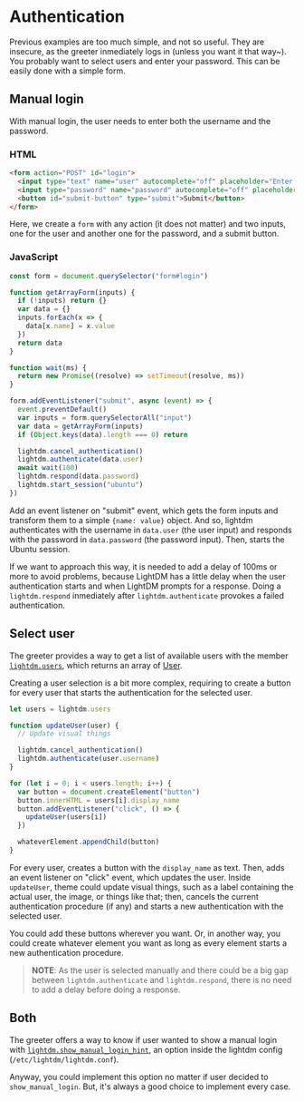 # Authentication

Previous examples are too much simple, and not so useful. They are insecure, as the greeter inmediately logs in (unless you want it that way~). You probably want to select users and enter your password. This can be easily done with a simple form.

## Manual login
With manual login, the user needs to enter both the username and the password.

### HTML

```html
<form action="POST" id="login">
  <input type="text" name="user" autocomplete="off" placeholder="Enter your username">
  <input type="password" name="password" autocomplete="off" placeholder="Enter your password">
  <button id="submit-button" type="submit">Submit</button>
</form>
```

Here, we create a `form` with any action (it does not matter) and two inputs, one for the user and another one for the password, and a submit button.

### JavaScript

```javascript
const form = document.querySelector("form#login")

function getArrayForm(inputs) {
  if (!inputs) return {}
  var data = {}
  inputs.forEach(x => {
    data[x.name] = x.value
  })
  return data
}

function wait(ms) {
  return new Promise((resolve) => setTimeout(resolve, ms))
}

form.addEventListener("submit", async (event) => {
  event.preventDefault()
  var inputs = form.querySelectorAll("input")
  var data = getArrayForm(inputs)
  if (Object.keys(data).length === 0) return

  lightdm.cancel_authentication()
  lightdm.authenticate(data.user)
  await wait(100)
  lightdm.respond(data.password)
  lightdm.start_session("ubuntu")
})
```

Add an event listener on "submit" event, which gets the form inputs and transform them to a simple `{name: value}` object. And so, lightdm authenticates with the username in `data.user` (the user input) and responds with the password in `data.password` (the password input). Then, starts the Ubuntu session.

If we want to approach this way, it is needed to add a delay of 100ms or more to avoid problems, because LightDM has a little delay when the user authentication starts and when LightDM prompts for a response. Doing a `lightdm.respond` inmediately after `lightdm.authenticate` provokes a failed authentication.

## Select user
The greeter provides a way to get a list of available users with the member [`lightdm.users`](/api/Greeter.md#LightDM.Greeter+users), which returns an array of [User](/api/User.md).

Creating a user selection is a bit more complex, requiring to create a button for every user that starts the authentication for the selected user.

```javascript
let users = lightdm.users

function updateUser(user) {
  // Update visual things

  lightdm.cancel_authentication()
  lightdm.authenticate(user.username)
}

for (let i = 0; i < users.length; i++) {
  var button = document.createElement("button")
  button.innerHTML = users[i].display_name
  button.addEventListener("click", () => {
    updateUser(users[i])
  })

  whateverElement.appendChild(button)
}
```

For every user, creates a button with the `display_name` as text. Then, adds an event listener on "click" event, which updates the user. Inside `updateUser`, theme could update visual things, such as a label containing the actual user, the image, or things like that; then, cancels the current authentication procedure (if any) and starts a new authentication with the selected user.

You could add these buttons wherever you want. Or, in another way, you could create whatever element you want as long as every element starts a new authentication procedure.

> **NOTE**: As the user is selected manually and there could be a big gap between `lightdm.authenticate` and `lightdm.respond`, there is no need to add a delay before doing a response.

## Both
The greeter offers a way to know if user wanted to show a manual login with [`lightdm.show_manual_login_hint`](/api/Greeter.md#LightDM.Greeter+show_manual_login_hint), an option inside the lightdm config (`/etc/lightdm/lightdm.conf`).

Anyway, you could implement this option no matter if user decided to `show_manual_login`. But, it's always a good choice to implement every case.
